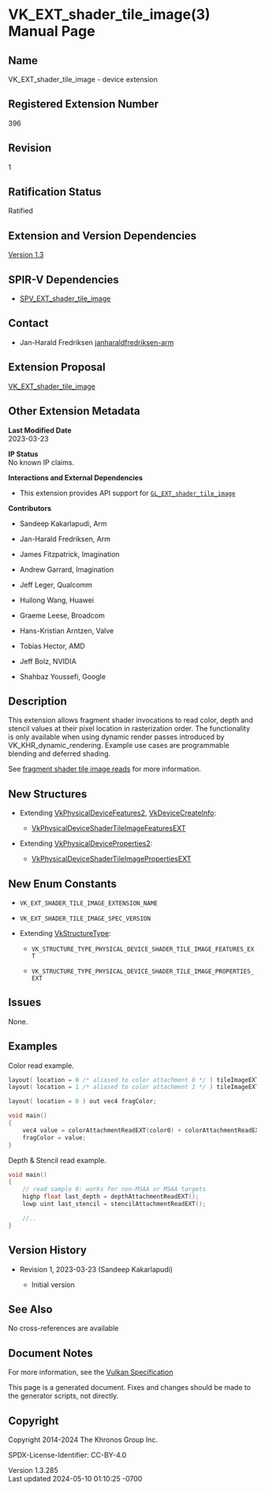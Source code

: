 # VK_EXT_shader_tile_image(3) Manual Page

## Name

VK_EXT_shader_tile_image - device extension



## <a href="#_registered_extension_number" class="anchor"></a>Registered Extension Number

396

## <a href="#_revision" class="anchor"></a>Revision

1

## <a href="#_ratification_status" class="anchor"></a>Ratification Status

Ratified

## <a href="#_extension_and_version_dependencies" class="anchor"></a>Extension and Version Dependencies

[Version 1.3](#versions-1.3)  

## <a href="#_spir_v_dependencies" class="anchor"></a>SPIR-V Dependencies

- [SPV_EXT_shader_tile_image](https://htmlpreview.github.io/?https://github.com/KhronosGroup/SPIRV-Registry/blob/main/extensions/EXT/SPV_EXT_shader_tile_image.html)

## <a href="#_contact" class="anchor"></a>Contact

- Jan-Harald Fredriksen <a
  href="https://github.com/KhronosGroup/Vulkan-Docs/issues/new?body=%5BVK_EXT_shader_tile_image%5D%20@janharaldfredriksen-arm%0A*Here%20describe%20the%20issue%20or%20question%20you%20have%20about%20the%20VK_EXT_shader_tile_image%20extension*"
  target="_blank"
  rel="nofollow noopener"><em></em>janharaldfredriksen-arm</a>

## <a href="#_extension_proposal" class="anchor"></a>Extension Proposal

[VK_EXT_shader_tile_image](https://github.com/KhronosGroup/Vulkan-Docs/tree/main/proposals/VK_EXT_shader_tile_image.adoc)

## <a href="#_other_extension_metadata" class="anchor"></a>Other Extension Metadata

**Last Modified Date**  
2023-03-23

**IP Status**  
No known IP claims.

**Interactions and External Dependencies**  
- This extension provides API support for
  [`GL_EXT_shader_tile_image`](https://raw.githubusercontent.com/KhronosGroup/GLSL/main/extensions/ext/GLSL_EXT_shader_tile_image.txt)

**Contributors**  
- Sandeep Kakarlapudi, Arm

- Jan-Harald Fredriksen, Arm

- James Fitzpatrick, Imagination

- Andrew Garrard, Imagination

- Jeff Leger, Qualcomm

- Huilong Wang, Huawei

- Graeme Leese, Broadcom

- Hans-Kristian Arntzen, Valve

- Tobias Hector, AMD

- Jeff Bolz, NVIDIA

- Shahbaz Youssefi, Google

## <a href="#_description" class="anchor"></a>Description

This extension allows fragment shader invocations to read color, depth
and stencil values at their pixel location in rasterization order. The
functionality is only available when using dynamic render passes
introduced by VK_KHR_dynamic_rendering. Example use cases are
programmable blending and deferred shading.

See <a
href="https://registry.khronos.org/vulkan/specs/1.3-extensions/html/vkspec.html#fragops-shader-tileimage-reads"
target="_blank" rel="noopener">fragment shader tile image reads</a> for
more information.

## <a href="#_new_structures" class="anchor"></a>New Structures

- Extending [VkPhysicalDeviceFeatures2](https://registry.khronos.org/vulkan/specs/1.3-extensions/man/html/VkPhysicalDeviceFeatures2.html),
  [VkDeviceCreateInfo](https://registry.khronos.org/vulkan/specs/1.3-extensions/man/html/VkDeviceCreateInfo.html):

  - [VkPhysicalDeviceShaderTileImageFeaturesEXT](https://registry.khronos.org/vulkan/specs/1.3-extensions/man/html/VkPhysicalDeviceShaderTileImageFeaturesEXT.html)

- Extending
  [VkPhysicalDeviceProperties2](https://registry.khronos.org/vulkan/specs/1.3-extensions/man/html/VkPhysicalDeviceProperties2.html):

  - [VkPhysicalDeviceShaderTileImagePropertiesEXT](https://registry.khronos.org/vulkan/specs/1.3-extensions/man/html/VkPhysicalDeviceShaderTileImagePropertiesEXT.html)

## <a href="#_new_enum_constants" class="anchor"></a>New Enum Constants

- `VK_EXT_SHADER_TILE_IMAGE_EXTENSION_NAME`

- `VK_EXT_SHADER_TILE_IMAGE_SPEC_VERSION`

- Extending [VkStructureType](https://registry.khronos.org/vulkan/specs/1.3-extensions/man/html/VkStructureType.html):

  - `VK_STRUCTURE_TYPE_PHYSICAL_DEVICE_SHADER_TILE_IMAGE_FEATURES_EXT`

  - `VK_STRUCTURE_TYPE_PHYSICAL_DEVICE_SHADER_TILE_IMAGE_PROPERTIES_EXT`

## <a href="#_issues" class="anchor"></a>Issues

None.

## <a href="#_examples" class="anchor"></a>Examples

Color read example.

``` c
layout( location = 0 /* aliased to color attachment 0 */ ) tileImageEXT highp attachmentEXT color0;
layout( location = 1 /* aliased to color attachment 1 */ ) tileImageEXT highp attachmentEXT color1;

layout( location = 0 ) out vec4 fragColor;

void main()
{
    vec4 value = colorAttachmentReadEXT(color0) + colorAttachmentReadEXT(color1);
    fragColor = value;
}
```

Depth & Stencil read example.

``` c
void main()
{
    // read sample 0: works for non-MSAA or MSAA targets
    highp float last_depth = depthAttachmentReadEXT();
    lowp uint last_stencil = stencilAttachmentReadEXT();

    //..
}
```

## <a href="#_version_history" class="anchor"></a>Version History

- Revision 1, 2023-03-23 (Sandeep Kakarlapudi)

  - Initial version

## <a href="#_see_also" class="anchor"></a>See Also

No cross-references are available

## <a href="#_document_notes" class="anchor"></a>Document Notes

For more information, see the <a
href="https://registry.khronos.org/vulkan/specs/1.3-extensions/html/vkspec.html#VK_EXT_shader_tile_image"
target="_blank" rel="noopener">Vulkan Specification</a>

This page is a generated document. Fixes and changes should be made to
the generator scripts, not directly.

## <a href="#_copyright" class="anchor"></a>Copyright

Copyright 2014-2024 The Khronos Group Inc.

SPDX-License-Identifier: CC-BY-4.0

Version 1.3.285  
Last updated 2024-05-10 01:10:25 -0700
